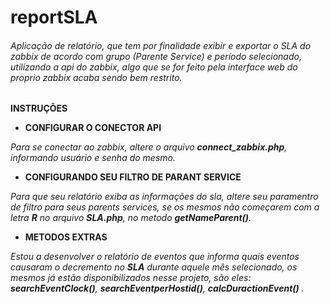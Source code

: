 
# reportSLA

###### Aplicação de relatório, que tem por finalidade exibir e exportar o SLA do zabbix de acordo com grupo (Parente Service) e período selecionado, utilizando a api do zabbix, algo que se for feito pela interface web do proprio zabbix acaba sendo bem restrito.

**INSTRUÇÕES**

- **CONFIGURAR O CONECTOR API**

*Para se conectar ao zabbix, altere o arquivo **connect_zabbix.php**, informando usuário e senha do mesmo.*

- **CONFIGURANDO SEU FILTRO DE PARANT SERVICE**

*Para que seu relatório exiba as informações do sla, altere seu paramentro de filtro para seus parents services, se os mesmos não começarem com a letra **R** no arquivo **SLA.php**, no metodo **getNameParent()**.*

- **METODOS EXTRAS**

*Estou a desenvolver o relatório de eventos que informa quais eventos causaram o decremento no **SLA** durante aquele mês selecionado, os mesmos já estão disponibilizados nesse projeto, são eles: **searchEventClock()**, **searchEventperHostid()**, **calcDuractionEvent()** .*
